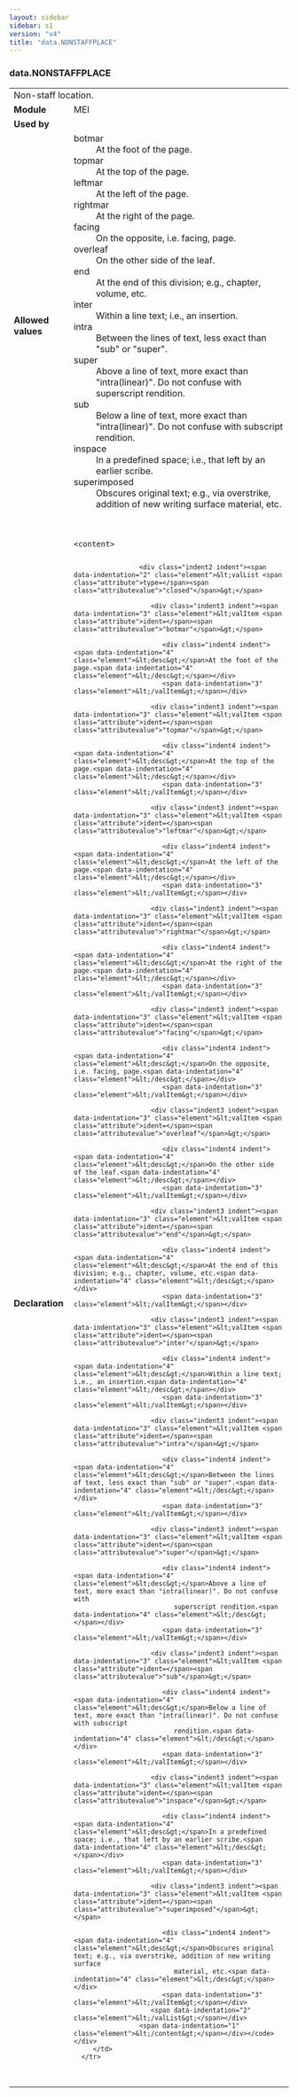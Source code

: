 ```yaml
---
layout: sidebar
sidebar: s1
version: "v4"
title: "data.NONSTAFFPLACE"
---
```

<div class="macroSpec">
   <h3 id="data.NONSTAFFPLACE">data.NONSTAFFPLACE</h3>
   <table class="wovenodd">
      <tr>
         <td colspan="2" class="wovenodd-col2">Non-staff location.</td>
      </tr>
      <tr>
         <td class="wovenodd-col1"><strong>Module</strong></td>
         <td class="wovenodd-col2">MEI</td>
      </tr>
      <tr>
         <td class="wovenodd-col1"><strong>Used by</strong></td>
         <td class="wovenodd-col2">
            <div class="parent"></div>
         </td>
      </tr>
      <tr>
         <td class="wovenodd-col1"><strong>Allowed values</strong></td>
         <td class="wovenodd-col2">
            <dl>
               <dt>botmar</dt>
               <dd>At the foot of the page.</dd>
               <dt>topmar</dt>
               <dd>At the top of the page.</dd>
               <dt>leftmar</dt>
               <dd>At the left of the page.</dd>
               <dt>rightmar</dt>
               <dd>At the right of the page.</dd>
               <dt>facing</dt>
               <dd>On the opposite, i.e. facing, page.</dd>
               <dt>overleaf</dt>
               <dd>On the other side of the leaf.</dd>
               <dt>end</dt>
               <dd>At the end of this division; e.g., chapter, volume, etc.</dd>
               <dt>inter</dt>
               <dd>Within a line text; i.e., an insertion.</dd>
               <dt>intra</dt>
               <dd>Between the lines of text, less exact than "sub" or "super".</dd>
               <dt>super</dt>
               <dd>Above a line of text, more exact than "intra(linear)". Do not confuse with
                  superscript rendition.
               </dd>
               <dt>sub</dt>
               <dd>Below a line of text, more exact than "intra(linear)". Do not confuse with subscript
                  rendition.
               </dd>
               <dt>inspace</dt>
               <dd>In a predefined space; i.e., that left by an earlier scribe.</dd>
               <dt>superimposed</dt>
               <dd>Obscures original text; e.g., via overstrike, addition of new writing surface
                  material, etc.
               </dd>
            </dl>
         </td>
      </tr>
      <tr>
         <td class="wovenodd-col1"><strong>Declaration</strong></td>
         <td class="wovenodd-col2">
            <div class="code" xml:space="preserve" data-lang="ODD"><code>
                  <div class="indent1 indent"><span data-indentation="1" class="element">&lt;content&gt;</span>
                     
                     <div class="indent2 indent"><span data-indentation="2" class="element">&lt;valList <span class="attribute">type=</span><span class="attributevalue">"closed"</span>&gt;</span>
                        
                        <div class="indent3 indent"><span data-indentation="3" class="element">&lt;valItem <span class="attribute">ident=</span><span class="attributevalue">"botmar"</span>&gt;</span>
                           
                           <div class="indent4 indent"><span data-indentation="4" class="element">&lt;desc&gt;</span>At the foot of the page.<span data-indentation="4" class="element">&lt;/desc&gt;</span></div>
                           <span data-indentation="3" class="element">&lt;/valItem&gt;</span></div>
                        
                        <div class="indent3 indent"><span data-indentation="3" class="element">&lt;valItem <span class="attribute">ident=</span><span class="attributevalue">"topmar"</span>&gt;</span>
                           
                           <div class="indent4 indent"><span data-indentation="4" class="element">&lt;desc&gt;</span>At the top of the page.<span data-indentation="4" class="element">&lt;/desc&gt;</span></div>
                           <span data-indentation="3" class="element">&lt;/valItem&gt;</span></div>
                        
                        <div class="indent3 indent"><span data-indentation="3" class="element">&lt;valItem <span class="attribute">ident=</span><span class="attributevalue">"leftmar"</span>&gt;</span>
                           
                           <div class="indent4 indent"><span data-indentation="4" class="element">&lt;desc&gt;</span>At the left of the page.<span data-indentation="4" class="element">&lt;/desc&gt;</span></div>
                           <span data-indentation="3" class="element">&lt;/valItem&gt;</span></div>
                        
                        <div class="indent3 indent"><span data-indentation="3" class="element">&lt;valItem <span class="attribute">ident=</span><span class="attributevalue">"rightmar"</span>&gt;</span>
                           
                           <div class="indent4 indent"><span data-indentation="4" class="element">&lt;desc&gt;</span>At the right of the page.<span data-indentation="4" class="element">&lt;/desc&gt;</span></div>
                           <span data-indentation="3" class="element">&lt;/valItem&gt;</span></div>
                        
                        <div class="indent3 indent"><span data-indentation="3" class="element">&lt;valItem <span class="attribute">ident=</span><span class="attributevalue">"facing"</span>&gt;</span>
                           
                           <div class="indent4 indent"><span data-indentation="4" class="element">&lt;desc&gt;</span>On the opposite, i.e. facing, page.<span data-indentation="4" class="element">&lt;/desc&gt;</span></div>
                           <span data-indentation="3" class="element">&lt;/valItem&gt;</span></div>
                        
                        <div class="indent3 indent"><span data-indentation="3" class="element">&lt;valItem <span class="attribute">ident=</span><span class="attributevalue">"overleaf"</span>&gt;</span>
                           
                           <div class="indent4 indent"><span data-indentation="4" class="element">&lt;desc&gt;</span>On the other side of the leaf.<span data-indentation="4" class="element">&lt;/desc&gt;</span></div>
                           <span data-indentation="3" class="element">&lt;/valItem&gt;</span></div>
                        
                        <div class="indent3 indent"><span data-indentation="3" class="element">&lt;valItem <span class="attribute">ident=</span><span class="attributevalue">"end"</span>&gt;</span>
                           
                           <div class="indent4 indent"><span data-indentation="4" class="element">&lt;desc&gt;</span>At the end of this division; e.g., chapter, volume, etc.<span data-indentation="4" class="element">&lt;/desc&gt;</span></div>
                           <span data-indentation="3" class="element">&lt;/valItem&gt;</span></div>
                        
                        <div class="indent3 indent"><span data-indentation="3" class="element">&lt;valItem <span class="attribute">ident=</span><span class="attributevalue">"inter"</span>&gt;</span>
                           
                           <div class="indent4 indent"><span data-indentation="4" class="element">&lt;desc&gt;</span>Within a line text; i.e., an insertion.<span data-indentation="4" class="element">&lt;/desc&gt;</span></div>
                           <span data-indentation="3" class="element">&lt;/valItem&gt;</span></div>
                        
                        <div class="indent3 indent"><span data-indentation="3" class="element">&lt;valItem <span class="attribute">ident=</span><span class="attributevalue">"intra"</span>&gt;</span>
                           
                           <div class="indent4 indent"><span data-indentation="4" class="element">&lt;desc&gt;</span>Between the lines of text, less exact than "sub" or "super".<span data-indentation="4" class="element">&lt;/desc&gt;</span></div>
                           <span data-indentation="3" class="element">&lt;/valItem&gt;</span></div>
                        
                        <div class="indent3 indent"><span data-indentation="3" class="element">&lt;valItem <span class="attribute">ident=</span><span class="attributevalue">"super"</span>&gt;</span>
                           
                           <div class="indent4 indent"><span data-indentation="4" class="element">&lt;desc&gt;</span>Above a line of text, more exact than "intra(linear)". Do not confuse with
                              superscript rendition.<span data-indentation="4" class="element">&lt;/desc&gt;</span></div>
                           <span data-indentation="3" class="element">&lt;/valItem&gt;</span></div>
                        
                        <div class="indent3 indent"><span data-indentation="3" class="element">&lt;valItem <span class="attribute">ident=</span><span class="attributevalue">"sub"</span>&gt;</span>
                           
                           <div class="indent4 indent"><span data-indentation="4" class="element">&lt;desc&gt;</span>Below a line of text, more exact than "intra(linear)". Do not confuse with subscript
                              rendition.<span data-indentation="4" class="element">&lt;/desc&gt;</span></div>
                           <span data-indentation="3" class="element">&lt;/valItem&gt;</span></div>
                        
                        <div class="indent3 indent"><span data-indentation="3" class="element">&lt;valItem <span class="attribute">ident=</span><span class="attributevalue">"inspace"</span>&gt;</span>
                           
                           <div class="indent4 indent"><span data-indentation="4" class="element">&lt;desc&gt;</span>In a predefined space; i.e., that left by an earlier scribe.<span data-indentation="4" class="element">&lt;/desc&gt;</span></div>
                           <span data-indentation="3" class="element">&lt;/valItem&gt;</span></div>
                        
                        <div class="indent3 indent"><span data-indentation="3" class="element">&lt;valItem <span class="attribute">ident=</span><span class="attributevalue">"superimposed"</span>&gt;</span>
                           
                           <div class="indent4 indent"><span data-indentation="4" class="element">&lt;desc&gt;</span>Obscures original text; e.g., via overstrike, addition of new writing surface
                              material, etc.<span data-indentation="4" class="element">&lt;/desc&gt;</span></div>
                           <span data-indentation="3" class="element">&lt;/valItem&gt;</span></div>
                        <span data-indentation="2" class="element">&lt;/valList&gt;</span></div>
                     <span data-indentation="1" class="element">&lt;/content&gt;</span></div></code></div>
         </td>
      </tr>
   </table>
</div>